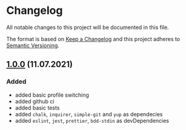 # Changelog

All notable changes to this project will be documented in this file.

The format is based on [Keep a Changelog](http://keepachangelog.com/en/1.0.0/)
and this project adheres to [Semantic Versioning](http://semver.org/spec/v2.0.0.html).

## [1.0.0] (11.07.2021)

### Added

- added basic profile switching
- added github ci
- added basic tests
- added `chalk`, `inquirer`, `simple-git` and `yup` as dependecies
- added `eslint`, `jest`, `prettier`, `bdd-stdin` as devDependencies

[develop]: https://github.com/LetsMelon/Gitchain/compare/main...develop

[1.0.0]: https://github.com/LetsMelon/Gitchain/compare/0c03b478c1fb3f5f2dbc4e739714dfc80fbd5962...main